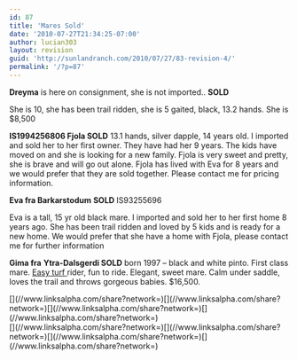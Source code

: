 ```yaml
---
id: 87
title: 'Mares Sold'
date: '2010-07-27T21:34:25-07:00'
author: lucian303
layout: revision
guid: 'http://sunlandranch.com/2010/07/27/83-revision-4/'
permalink: '/?p=87'
---
```


**Dreyma** is here on consignment, she is not imported.. **SOLD**

She is 10, she has been trail ridden, she is 5 gaited, black, 13.2 hands. She is $8,500

**IS1994256806 Fjola SOLD** 13.1 hands, silver dapple, 14 years old. I imported and sold her to her first owner. They have had her 9 years. The kids have moved on and she is looking for a new family. Fjola is very sweet and pretty, she is brave and will go out alone. Fjola has lived with Eva for 8 years and we would prefer that they are sold together. Please contact me for pricing information.

**Eva fra Barkarstodum** **SOLD** IS93255696

Eva is a tall, 15 yr old black mare. I imported and sold her to her first home 8 years ago. She has been trail ridden and loved by 5 kids and is ready for a new home. We would prefer that she have a home with Fjola, please contact me for further information

**Gima fra** **Ytra-Dalsgerdi SOLD** born 1997 – black and white pinto. First class mare. [Easy turf ](http://www.zeroturf.com/)rider, fun to ride. Elegant, sweet mare. Calm under saddle, loves the trail and throws gorgeous babies. $16,500.

<div class="linksalpha_container linksalpha_app_3" data-counters="1" data-size="regular" data-style="square" data-title="Mares Sold" data-url="https://www.sunlandranch.com/?p=87">[](//www.linksalpha.com/share?network=)[](//www.linksalpha.com/share?network=)[](//www.linksalpha.com/share?network=)[](//www.linksalpha.com/share?network=)</div><div class="linksalpha_container linksalpha_app_7" data-position="" data-title="Mares Sold" data-url="https://www.sunlandranch.com/?p=87">[](//www.linksalpha.com/share?network=)[](//www.linksalpha.com/share?network=)[](//www.linksalpha.com/share?network=)[](//www.linksalpha.com/share?network=)</div>